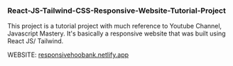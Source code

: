 ### React-JS-Tailwind-CSS-Responsive-Website-Tutorial-Project
This project is a tutorial project with much reference to Youtube Channel, Javascript Mastery. It's basically a responsive website that was built using React JS/ Tailwind.


WEBSITE: [responsivehoobank.netlify.app](responsivehoobank.netlify.app)
